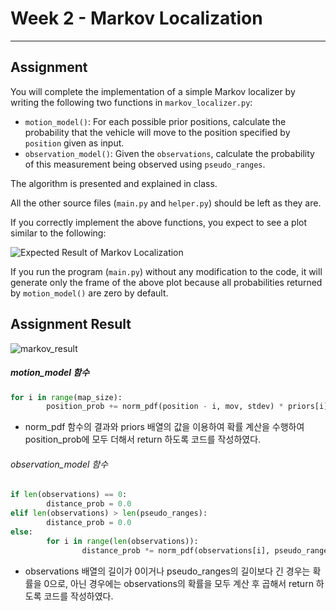 # Week 2 - Markov Localization

---

[//]: # "Image References"
[plot]: ./markov.gif

## Assignment

You will complete the implementation of a simple Markov localizer by writing the following two functions in `markov_localizer.py`:

* `motion_model()`: For each possible prior positions, calculate the probability that the vehicle will move to the position specified by `position` given as input.
* `observation_model()`: Given the `observations`, calculate the probability of this measurement being observed using `pseudo_ranges`.

The algorithm is presented and explained in class.

All the other source files (`main.py` and `helper.py`) should be left as they are.

If you correctly implement the above functions, you expect to see a plot similar to the following:

![Expected Result of Markov Localization][plot]

If you run the program (`main.py`) without any modification to the code, it will generate only the frame of the above plot because all probabilities returned by `motion_model()` are zero by default.



## Assignment Result



![markov_result](https://user-images.githubusercontent.com/13490996/115028498-e58cef80-9eff-11eb-8105-f98a0d0fbbf2.gif)



##### motion_model 함수

```python
for i in range(map_size):
		position_prob += norm_pdf(position - i, mov, stdev) * priors[i]
```

- norm_pdf 함수의 결과와 priors 배열의 값을 이용하여 확률 계산을 수행하여 position_prob에 모두 더해서 return 하도록 코드를 작성하였다.

  

###### observation_model 함수

```python
if len(observations) == 0:
		distance_prob = 0.0
elif len(observations) > len(pseudo_ranges):
		distance_prob = 0.0
else:
		for i in range(len(observations)):
				distance_prob *= norm_pdf(observations[i], pseudo_ranges[i], stdev)
```

- observations 배열의 길이가 0이거나 pseudo_ranges의 길이보다 긴 경우는 확률을 0으로, 아닌 경우에는 observations의 확률을 모두 계산 후 곱해서 return 하도록 코드를 작성하였다. 